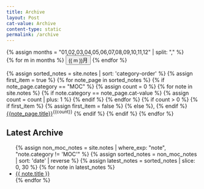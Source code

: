 ```yaml
---
title: Archive
layout: Post
cat-value: Archive
content-type: static
permalink: /archive
---
```


<div class="slot-medium">
   <!-- 按月份筛选 -->
  {% assign months = "01,02,03,04,05,06,07,08,09,10,11,12" | split: "," %}
<div class="month-filter">
  {% for m in months %}
    <button data-month="{{ m }}">{{ m }}月</button>
  {% endfor %}
</div>
   <!-- 按月份筛选 -->
  
{% assign sorted_notes = site.notes | sort: 'category-order' %}
{% assign first_item = true %}
  {% for note_page in sorted_notes %}
    {% if note_page.category == "MOC" %}
      {% assign count = 0 %}
      {% for note in site.notes %}
        {% if note.category == note_page.cat-value %}
          {% assign count = count | plus: 1 %}
        {% endif %}
      {% endfor %}
      {% if count > 0 %}
        {% if first_item %}
          {% assign first_item = false %}
        {% else %},
        {% endif %}
      <a href="{{ note_page.url }}">{{note_page.title}}</a><sup>{{count}}</sup>
      {% endif %}
    {% endif %}
  {% endfor %}
  </div>

<div class="slot-large">
<h2>Latest Archive</h2>
<div class="note-list-sec">
    <ul class="note-list"> 
      {% assign non_moc_notes = site.notes | where_exp: "note", "note.category != 'MOC'" %}
      {% assign sorted_notes = non_moc_notes | sort: 'date' | reverse %}
      {% assign latest_notes = sorted_notes | slice: 0, 30 %}
      {% for note in latest_notes %}
          <li>
              <a href="{{ note.url }}">{{ note.title }}</a>
          </li>
      {% endfor %}
    </ul>
    </div> </div>
